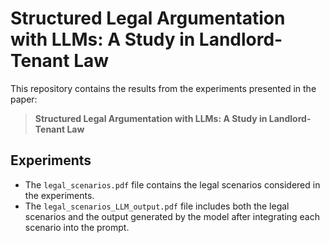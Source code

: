 # Structured Legal Argumentation with LLMs: A Study in Landlord-Tenant Law

This repository contains the results from the experiments presented in the paper:

> **Structured Legal Argumentation with LLMs: A Study in Landlord-Tenant Law**

## Experiments

- The `legal_scenarios.pdf` file contains the legal scenarios considered in the experiments.
- The `legal_scenarios_LLM_output.pdf` file includes both the legal scenarios and the output generated by the model after integrating each scenario into the prompt. 

